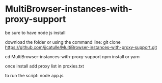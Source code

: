 # MultiBrowser-instances-with-proxy-support
be sure to have node js install

download the folder or using the command line: git clone https://github.com/jjcatulle/MultiBrowser-instances-with-proxy-support.git

cd MultiBrowser-instances-with-proxy-support
npm install or yarn

once install add proxy list in proxies.txt

to run the script: node app.js
